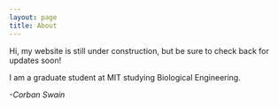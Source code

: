 ```yaml
---
layout: page
title: About
---
```


<p class="message"> 
  Hi, my website is still under construction, but be
  sure to check back for updates soon!
</p>

I am a graduate student at MIT studying Biological Engineering.

*-Corban Swain*

